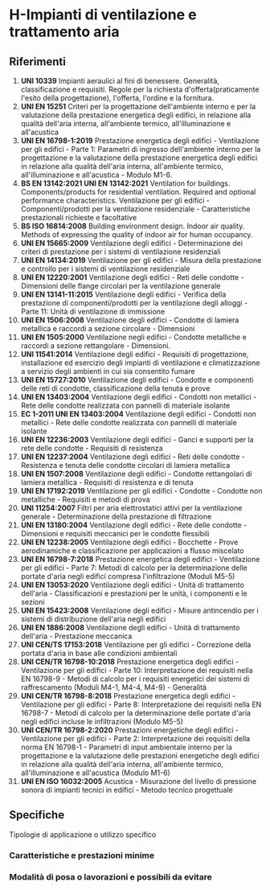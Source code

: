#  H-Impianti di ventilazione e trattamento aria
## Riferimenti

 1. **UNI 10339** Impianti aeraulici al fini di benessere. Generalità, classificazione e requisiti. Regole per la richiesta d'offerta(praticamente l'esito della progettazione), l'offerta, l'ordine e la fornitura.
 1. **UNI EN 15251** Criteri per la progettazione dell'ambiente interno e per la valutazione della prestazione energetica degli edifici, in relazione alla qualità dell'aria interna, all'ambiente termico, all'illuminazione e all'acustica
 1. **UNI EN 16798-1:2019** Prestazione energetica degli edifici - Ventilazione per gli edifici - Parte 1: Parametri di ingresso dell'ambiente interno per la progettazione e la valutazione della prestazione energetica degli edifici in relazione alla qualità dell'aria interna, all'ambiente termico, all'illuminazione e all'acustica - Modulo M1-6.
 1. **BS EN 13142:2021 UNI EN 13142:2021** Ventilation for buildings. Components/products for residential ventilation. Required and optional performance characteristics. Ventilazione per gli edifici - Componenti/prodotti per la ventilazione residenziale - Caratteristiche prestazionali richieste e facoltative
 1. **BS ISO 16814:2008** Building environment design. Indoor air quality. Methods of expressing the quality of indoor air for human occupancy.
 1. **UNI EN 15665:2009** Ventilazione degli edifici - Determinazione dei criteri di prestazione per i sistemi di ventilazione residenziali
 1. **UNI EN 14134:2019** Ventilazione per gli edifici - Misura della prestazione e controllo per i sistemi di ventilazione residenziale
 1. **UNI EN 12220:2001** Ventilazione degli edifici - Reti delle condotte - Dimensioni delle flange circolari per la ventilazione generale
 1. **UNI EN 13141-11:2015** Ventilazione degli edifici - Verifica della prestazione di componenti/prodotti per la ventilazione degli alloggi - Parte 11: Unità di ventilazione di immissione
 1. **UNI EN 1506:2008** Ventilazione degli edifici - Condotte di lamiera metallica e raccordi a sezione circolare - Dimensioni
 1. **UNI EN 1505:2000** Ventilazione negli edifici - Condotte metalliche e raccordi a sezione rettangolare - Dimensioni.
 1. **UNI 11541:2014** Ventilazione degli edifici - Requisiti di progettazione, installazione ed esercizio degli impianti di ventilazione e climatizzazione a servizio degli ambienti in cui sia consentito fumare
 1. **UNI EN 15727:2010** Ventilazione degli edifici - Condotte e componenti delle reti di condotte, classificazione della tenuta e prove
 1. **UNI EN 13403:2004** Ventilazione degli edifici - Condotti non metallici - Rete delle condotte realizzata con pannelli di materiale isolante
 1. **EC 1-2011 UNI EN 13403:2004** Ventilazione degli edifici - Condotti non metallici - Rete delle condotte realizzata con pannelli di materiale isolante
 1. **UNI EN 12236:2003** Ventilazione degli edifici - Ganci e supporti per la rete delle condotte - Requisiti di resistenza
 1. **UNI EN 12237:2004** Ventilazione degli edifici - Reti delle condotte - Resistenza e tenuta delle condotte circolari di lamiera metallica
 1. **UNI EN 1507:2008** Ventilazione degli edifici - Condotte rettangolari di lamiera metallica - Requisiti di resistenza e di tenuta
 1. **UNI EN 17192:2019** Ventilazione per gli edifici - Condotte - Condotte non metalliche - Requisiti e metodi di prova
 1. **UNI 11254:2007** Filtri per aria elettrostatici attivi per la ventilazione generale - Determinazione della prestazione di filtrazione
 1. **UNI EN 13180:2004** Ventilazione degli edifici - Rete delle condotte - Dimensioni e requisiti meccanici per le condotte flessibili
 1. **UNI EN 12238:2005** Ventilazione degli edifici - Bocchette - Prove aerodinamiche e classificazione per applicazioni a flusso miscelato
 1. **UNI EN 16798-7:2018** Prestazione energetica degli edifici - Ventilazione per gli edifici - Parte 7: Metodi di calcolo per la determinazione delle portate d'aria negli edifici compresa l'infiltrazione (Moduli M5-5)
 1. **UNI EN 13053:2020** Ventilazione degli edifici - Unità di trattamento dell'aria - Classificazioni e prestazioni per le unità, i componenti e le sezioni
 1. **UNI EN 15423:2008** Ventilazione degli edifici - Misure antincendio per i sistemi di distribuzione dell'aria negli edifici
 1. **UNI EN 1886:2008** Ventilazione degli edifici - Unità di trattamento dell'aria - Prestazione meccanica
 1. **UNI CEN/TS 17153:2018** Ventilazione per gli edifici - Correzione della portata d'aria in base alle condizioni ambientali
 1. **UNI CEN/TR 16798-10:2018** Prestazione energetica degli edifici - Ventilazione per gli edifici - Parte 10: Interpretazione dei requisiti nella EN 16798-9 - Metodi di calcolo per i requisiti energetici dei sistemi di raffrescamento (Moduli M4-1, M4-4, M4-9) - Generalità
 1. **UNI CEN/TR 16798-8:2018** Prestazione energetica degli edifici - Ventilazione per gli edifici - Parte 8: Interpretazione dei requisiti nella EN 16798-7 - Metodi di calcolo per la determinazione delle portate d'aria negli edifici incluse le infiltrazioni (Modulo M5-5)
 1. **UNI CEN/TR 16798-2:2020** Prestazioni energetiche degli edifici - Ventilazione per gli edifici - Parte 2: Interpretazione dei requisiti della norma EN 16798-1 - Parametri di input ambientale interno per la progettazione e la valutazione delle prestazioni energetiche degli edifici in relazione alla qualità dell'aria interna, all'ambiente termico, all'illuminazione e all'acustica (Modulo M1-6)
 1. **UNI EN ISO 16032:2005** Acustica - Misurazione del livello di pressione sonora di impianti tecnici in edifici - Metodo tecnico progettuale

## Specifiche

Tipologie di applicazione o utilizzo specifico

### Caratteristiche e prestazioni minime

### Modalità di posa o lavorazioni e possibili da evitare
